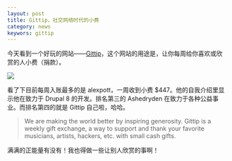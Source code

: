 ```yaml
---
layout: post
title: Gittip，社交网络时代的小费
category: news
keywors: gittip
---
```


今天看到一个好玩的网站——[Gittip][1]，这个网站的用途是，让你每周给你喜欢或欣赏的人小费（捐款）。

![][image-1]

看了下目前每周入账最多的是 alexpott，一周收到小费 $447。他的自我介绍里显示他在致力于 Drupal 8 的开发。排名第三的 Ashedryden 在致力于各种公益事业。而排名第四的就是 Gittip 自己啦，哈哈。

> We are making the world better by inspiring generosity. Gittip is a weekly gift exchange, a way to support and thank your favorite musicians, artists, hackers, etc. with small cash gifts.

满满的正能量有没有！我也得做一些让别人欣赏的事啊！

[1]:http://www.gittip.com

[image-1]:https://raw.github.com/FrankFang/img/gh-pages/gittip.jpg
